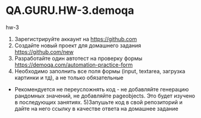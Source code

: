 # QA.GURU.HW-3.demoqa
hw-3

1) Зарегистрируйте аккаунт на https://github.com
2) Создайте новый проект для домашнего задания https://github.com/new
3) Разработайте один автотест на проверку формы https://demoqa.com/automation-practice-form
4) Необходимо заполнить все поля формы (input, textarea, загрузка картинки и тд), а не только обязательные
* Рекомендуется не переусложнять код - не добавляйте генерацию рандомных значений, не добавляйте pageobjects. Это будет изучено в последующих занятиях.
5)Запушьте код в свой репозиторий и дайте на него ссылку в качестве ответа на домашнее задание
